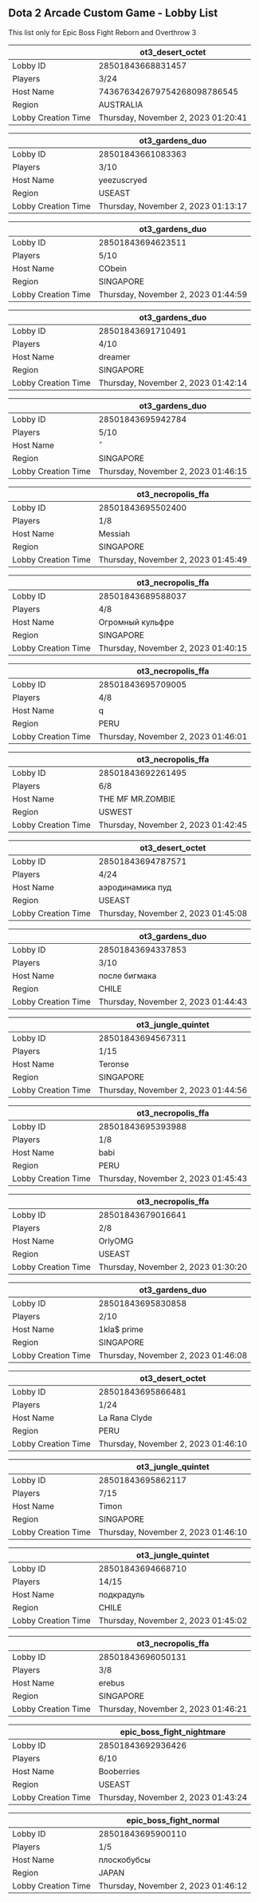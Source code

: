 ## Dota 2 Arcade Custom Game - Lobby List

This list only for Epic Boss Fight Reborn and Overthrow 3

|  | ot3_desert_octet |
| ------ | ------ |
| Lobby ID | 28501843668831457 |
| Players | 3/24 |
| Host Name | 743676342679754268098786545 |
| Region | AUSTRALIA |
| Lobby Creation Time | Thursday, November 2, 2023 01:20:41 |


|  | ot3_gardens_duo |
| ------ | ------ |
| Lobby ID | 28501843661083363 |
| Players | 3/10 |
| Host Name | yeezuscryed |
| Region | USEAST |
| Lobby Creation Time | Thursday, November 2, 2023 01:13:17 |


|  | ot3_gardens_duo |
| ------ | ------ |
| Lobby ID | 28501843694623511 |
| Players | 5/10 |
| Host Name | CObein |
| Region | SINGAPORE |
| Lobby Creation Time | Thursday, November 2, 2023 01:44:59 |


|  | ot3_gardens_duo |
| ------ | ------ |
| Lobby ID | 28501843691710491 |
| Players | 4/10 |
| Host Name | dreamer |
| Region | SINGAPORE |
| Lobby Creation Time | Thursday, November 2, 2023 01:42:14 |


|  | ot3_gardens_duo |
| ------ | ------ |
| Lobby ID | 28501843695942784 |
| Players | 5/10 |
| Host Name | ً |
| Region | SINGAPORE |
| Lobby Creation Time | Thursday, November 2, 2023 01:46:15 |


|  | ot3_necropolis_ffa |
| ------ | ------ |
| Lobby ID | 28501843695502400 |
| Players | 1/8 |
| Host Name | Messiah |
| Region | SINGAPORE |
| Lobby Creation Time | Thursday, November 2, 2023 01:45:49 |


|  | ot3_necropolis_ffa |
| ------ | ------ |
| Lobby ID | 28501843689588037 |
| Players | 4/8 |
| Host Name | Огромный кульфре |
| Region | SINGAPORE |
| Lobby Creation Time | Thursday, November 2, 2023 01:40:15 |


|  | ot3_necropolis_ffa |
| ------ | ------ |
| Lobby ID | 28501843695709005 |
| Players | 4/8 |
| Host Name | q |
| Region | PERU |
| Lobby Creation Time | Thursday, November 2, 2023 01:46:01 |


|  | ot3_necropolis_ffa |
| ------ | ------ |
| Lobby ID | 28501843692261495 |
| Players | 6/8 |
| Host Name | THE MF MR.ZOMBIE |
| Region | USWEST |
| Lobby Creation Time | Thursday, November 2, 2023 01:42:45 |


|  | ot3_desert_octet |
| ------ | ------ |
| Lobby ID | 28501843694787571 |
| Players | 4/24 |
| Host Name | aэродинамика пуд |
| Region | USEAST |
| Lobby Creation Time | Thursday, November 2, 2023 01:45:08 |


|  | ot3_gardens_duo |
| ------ | ------ |
| Lobby ID | 28501843694337853 |
| Players | 3/10 |
| Host Name | после бигмака |
| Region | CHILE |
| Lobby Creation Time | Thursday, November 2, 2023 01:44:43 |


|  | ot3_jungle_quintet |
| ------ | ------ |
| Lobby ID | 28501843694567311 |
| Players | 1/15 |
| Host Name | Teronse |
| Region | SINGAPORE |
| Lobby Creation Time | Thursday, November 2, 2023 01:44:56 |


|  | ot3_necropolis_ffa |
| ------ | ------ |
| Lobby ID | 28501843695393988 |
| Players | 1/8 |
| Host Name | babi |
| Region | PERU |
| Lobby Creation Time | Thursday, November 2, 2023 01:45:43 |


|  | ot3_necropolis_ffa |
| ------ | ------ |
| Lobby ID | 28501843679016641 |
| Players | 2/8 |
| Host Name | OrlyOMG |
| Region | USEAST |
| Lobby Creation Time | Thursday, November 2, 2023 01:30:20 |


|  | ot3_gardens_duo |
| ------ | ------ |
| Lobby ID | 28501843695830858 |
| Players | 2/10 |
| Host Name | 1kla$ prime |
| Region | SINGAPORE |
| Lobby Creation Time | Thursday, November 2, 2023 01:46:08 |


|  | ot3_desert_octet |
| ------ | ------ |
| Lobby ID | 28501843695866481 |
| Players | 1/24 |
| Host Name | La Rana Clyde |
| Region | PERU |
| Lobby Creation Time | Thursday, November 2, 2023 01:46:10 |


|  | ot3_jungle_quintet |
| ------ | ------ |
| Lobby ID | 28501843695862117 |
| Players | 7/15 |
| Host Name | Timon |
| Region | SINGAPORE |
| Lobby Creation Time | Thursday, November 2, 2023 01:46:10 |


|  | ot3_jungle_quintet |
| ------ | ------ |
| Lobby ID | 28501843694668710 |
| Players | 14/15 |
| Host Name | подкрадуль |
| Region | CHILE |
| Lobby Creation Time | Thursday, November 2, 2023 01:45:02 |


|  | ot3_necropolis_ffa |
| ------ | ------ |
| Lobby ID | 28501843696050131 |
| Players | 3/8 |
| Host Name | erebus |
| Region | SINGAPORE |
| Lobby Creation Time | Thursday, November 2, 2023 01:46:21 |


|  | epic_boss_fight_nightmare |
| ------ | ------ |
| Lobby ID | 28501843692936426 |
| Players | 6/10 |
| Host Name | Booberries |
| Region | USEAST |
| Lobby Creation Time | Thursday, November 2, 2023 01:43:24 |


|  | epic_boss_fight_normal |
| ------ | ------ |
| Lobby ID | 28501843695900110 |
| Players | 1/5 |
| Host Name | плоскобубсы |
| Region | JAPAN |
| Lobby Creation Time | Thursday, November 2, 2023 01:46:12 |



